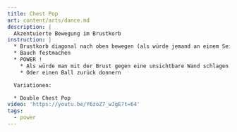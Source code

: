 ```yaml
---
title: Chest Pop
art: content/arts/dance.md
description: |
  Akzentuierte Bewegung im Brustkorb
instruction: |
  * Brustkorb diagonal nach oben bewegen (als würde jemand an einem Seil ziehen)
  * Bauch festmachen
  * POWER !
    * Als würde man mit der Brust gegen eine unsichtbare Wand schlagen
    * Oder einen Ball zurück donnern

  Variationen:

  * Double Chest Pop
video: 'https://youtu.be/Y6zoZ7_wJgE?t=64'
tags:
  - power
---
```


